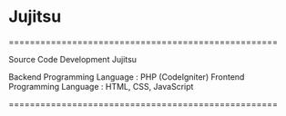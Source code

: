 # Jujitsu

===================================================

Source Code Development Jujitsu

Backend Programming Language : PHP (CodeIgniter)
Frontend Programming Language : HTML, CSS, JavaScript

===================================================
